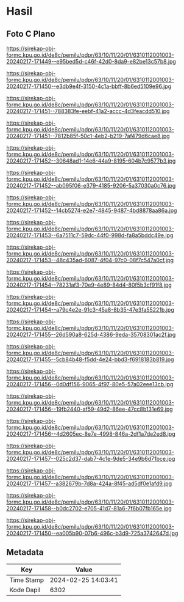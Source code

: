 # Hasil

## Foto C Plano

https://sirekap-obj-formc.kpu.go.id/de8c/pemilu/pdpr/63/10/11/20/01/6310112001003-20240217-171449--e95bed5d-c46f-42d0-8da9-e82be13c57b8.jpg

https://sirekap-obj-formc.kpu.go.id/de8c/pemilu/pdpr/63/10/11/20/01/6310112001003-20240217-171450--e3db9e4f-3150-4c1a-bbff-8b6ed5109e96.jpg

https://sirekap-obj-formc.kpu.go.id/de8c/pemilu/pdpr/63/10/11/20/01/6310112001003-20240217-171451--788383fe-eebf-41a2-accc-4d3feacdd510.jpg

https://sirekap-obj-formc.kpu.go.id/de8c/pemilu/pdpr/63/10/11/20/01/6310112001003-20240217-171451--7812b85f-50c1-4eb2-b219-7af479d6cae8.jpg

https://sirekap-obj-formc.kpu.go.id/de8c/pemilu/pdpr/63/10/11/20/01/6310112001003-20240217-171452--30648ad1-14e6-44a9-8195-604b7c9577b3.jpg

https://sirekap-obj-formc.kpu.go.id/de8c/pemilu/pdpr/63/10/11/20/01/6310112001003-20240217-171452--ab095f06-e379-4185-9206-5a37030a0c76.jpg

https://sirekap-obj-formc.kpu.go.id/de8c/pemilu/pdpr/63/10/11/20/01/6310112001003-20240217-171452--14cb5274-e2e7-4845-9487-4bd8878aa86a.jpg

https://sirekap-obj-formc.kpu.go.id/de8c/pemilu/pdpr/63/10/11/20/01/6310112001003-20240217-171453--6a7511c7-59dc-44f0-998d-fa8a5bddc49e.jpg

https://sirekap-obj-formc.kpu.go.id/de8c/pemilu/pdpr/63/10/11/20/01/6310112001003-20240217-171453--48c435ad-6087-4f04-97c0-08f7c547a0cf.jpg

https://sirekap-obj-formc.kpu.go.id/de8c/pemilu/pdpr/63/10/11/20/01/6310112001003-20240217-171454--78231af3-70e9-4e89-84d4-80f5b3cf91f8.jpg

https://sirekap-obj-formc.kpu.go.id/de8c/pemilu/pdpr/63/10/11/20/01/6310112001003-20240217-171454--a79c4e2e-91c3-45a8-8b35-47e3fa55221b.jpg

https://sirekap-obj-formc.kpu.go.id/de8c/pemilu/pdpr/63/10/11/20/01/6310112001003-20240217-171455--26d590a8-625d-4386-9eda-35708301ac2f.jpg

https://sirekap-obj-formc.kpu.go.id/de8c/pemilu/pdpr/63/10/11/20/01/6310112001003-20240217-171455--5cb84b48-f5dd-4e24-bbd3-f6918183b819.jpg

https://sirekap-obj-formc.kpu.go.id/de8c/pemilu/pdpr/63/10/11/20/01/6310112001003-20240217-171456--0d0df156-9065-4f97-80e5-57a02eee13cb.jpg

https://sirekap-obj-formc.kpu.go.id/de8c/pemilu/pdpr/63/10/11/20/01/6310112001003-20240217-171456--19fb2440-af59-49d2-86ee-47cc8b131e69.jpg

https://sirekap-obj-formc.kpu.go.id/de8c/pemilu/pdpr/63/10/11/20/01/6310112001003-20240217-171456--4d2605ec-8e7e-4998-846a-2df1a7de2ed8.jpg

https://sirekap-obj-formc.kpu.go.id/de8c/pemilu/pdpr/63/10/11/20/01/6310112001003-20240217-171457--025c2d37-dab7-4c1e-9de5-34e9b6d71bce.jpg

https://sirekap-obj-formc.kpu.go.id/de8c/pemilu/pdpr/63/10/11/20/01/6310112001003-20240217-171457--a382679b-7d8a-424a-8f45-ad5df0e1afd9.jpg

https://sirekap-obj-formc.kpu.go.id/de8c/pemilu/pdpr/63/10/11/20/01/6310112001003-20240217-171458--b0dc2702-e705-41d7-81a6-7f6b07fb165e.jpg

https://sirekap-obj-formc.kpu.go.id/de8c/pemilu/pdpr/63/10/11/20/01/6310112001003-20240217-171450--ea005b90-07b6-496c-b3d9-725a3742647d.jpg


## Metadata

| Key        | Value               |
| ---------- | ------------------- |
| Time Stamp | 2024-02-25 14:03:41 |
| Kode Dapil | 6302                |



